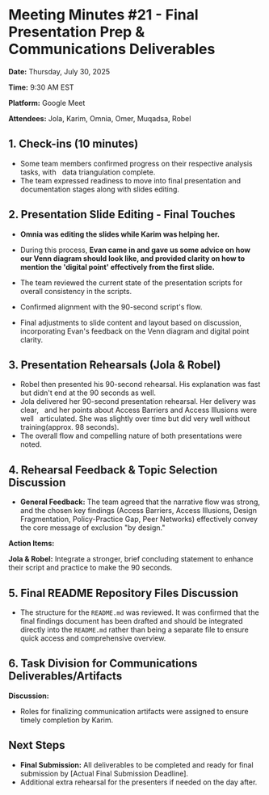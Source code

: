 # Meeting Minutes #21 - Final Presentation Prep & Communications Deliverables

**Date:** Thursday, July 30, 2025

**Time:** 9:30 AM EST

**Platform:** Google Meet

**Attendees:** Jola, Karim, Omnia, Omer, Muqadsa, Robel

## 1. Check-ins (10 minutes)

* Some team members confirmed progress on their respective analysis tasks, with
  data triangulation complete.
* The team expressed readiness to move into final presentation and documentation
stages along with slides editing.

## 2. Presentation Slide Editing - Final Touches

* **Omnia was editing the slides while Karim was helping her.**
* During this process, **Evan came in and gave us some advice on how our Venn
  diagram should look like, and provided clarity on how to mention the 'digital
  point' effectively from the first slide.**
* The team reviewed the current state of the presentation scripts for overall
  consistency in the scripts.
* Confirmed alignment with the 90-second script's flow.

* Final adjustments to slide content and layout based on discussion,
    incorporating Evan's feedback on the Venn diagram and digital point clarity.

## 3. Presentation Rehearsals (Jola & Robel)

* Robel then presented his 90-second rehearsal. His explanation was fast but
  didn't end at the 90 seconds as well.
* Jola delivered her 90-second presentation rehearsal. Her delivery was clear,
  and her points about Access Barriers and Access Illusions were well
  articulated. She was slightly over time but did very well without
training(approx. 98 seconds).
* The overall flow and compelling nature of both presentations were noted.

## 4. Rehearsal Feedback & Topic Selection Discussion

* **General Feedback:** The team agreed that the narrative flow was strong, and
   the chosen key findings (Access Barriers, Access Illusions, Design
  Fragmentation, Policy-Practice Gap, Peer Networks) effectively convey the core
   message of exclusion "by design."

**Action Items:**

  **Jola & Robel:** Integrate a stronger, brief concluding statement to
  enhance their script and practice to make the 90 seconds.

## 5. Final README Repository Files Discussion

* The structure for the `README.md` was reviewed. It was confirmed that the
  final findings document has been drafted and should be integrated directly
  into the `README.md` rather than being a separate file to ensure quick access
   and comprehensive overview.

## 6. Task Division for Communications Deliverables/Artifacts

**Discussion:**

* Roles for finalizing communication artifacts were assigned to ensure timely
   completion by Karim.

## Next Steps

* **Final Submission:** All deliverables to be completed and ready for final
  submission by [Actual Final Submission Deadline].
* Additional extra rehearsal for the presenters if needed on the day after.
